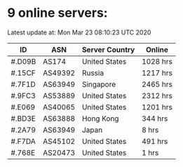 # 9 online servers:

Latest update at: Mon Mar 23 08:10:23 UTC 2020

| ID | ASN | Server Country | Online |
| -- | --- | -------------- | ------ |
| #.D09B | AS174 | United States | 1028 hrs |
| #.15CF | AS49392 | Russia | 1217 hrs |
| #.7F1D | AS63949 | Singapore | 2465 hrs |
| #.9FC3 | AS53889 | United States | 2312 hrs |
| #.E069 | AS40065 | United States | 1201 hrs |
| #.BD3E | AS63888 | Hong Kong | 344 hrs |
| #.2A79 | AS63949 | Japan | 8 hrs |
| #.F7DA | AS45102 | United States | 491 hrs |
| #.768E | AS20473 | United States | 1 hrs |

